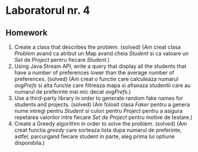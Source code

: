 # Laboratorul nr. 4

## Homework

1. Create a class that describes the problem. (solved) (Am creat clasa *Problem* avand ca atribut un Map avand cheia *Student* si ca valoare un *Set* de *Project* pentru fiecare *Student*.)
2. Using Java Stream API, write a query that display all the students that have a number of preferences lower than the average number of preferences. (solved) (Am creat o functie care calculeaza numarul *avgPrefs* si alta functie care filtreaza mapa si afiseaza studentii care au numarul de preferinte mai mic decat *avgPrefs*.)
3. Use a third-party library in order to generate random fake names for students and projects. (solved) (Am folosit clasa *Faker* pentru a genera nume intregi pentru *Student* si culori pentru *Project* pentru a asigura repetarea valorilor intre fiecare *Set* de *Project* pentru motive de testare.)
4. Create a Greedy algorithm in order to solve the problem. (solved) (Am creat functia *greedy* care sorteaza lista dupa numarul de preferinte, astfel, parcurgand fiecare student in parte, aleg prima lui optiune disponibila.)
